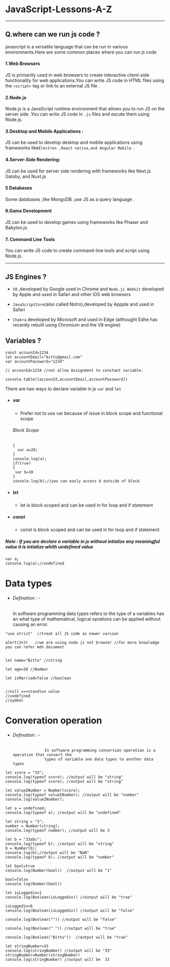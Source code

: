 # JavaScript-Lessons-A-Z

---

## Q.where can we run js code ?

javascript is a versatile language that can be run in various environments.Here are some common places where you can run js code

#### 1.Web Browsers

JS is primarilly used in web browsers to create interactive client-side functionality for web applications.You can write JS code in HTML files using the `<script>` tag or link to an external JS file .

#### 2.Node.js

Node.js is a JavaScript runtime environment that allows you to run JS on the server side .You can write JS code in `.js` files and excute them using Node.js.

#### 3.Desktop and Mobile Applications :

JS can be used to develop desktop and mobile applications using frameworks like`Electron ,React native,and Angular Mobile `.

#### 4.Server-Side Rendering:

JS can be used for server side rendering with frameworks like Next.js Gatsby, and Nuxt.js

#### 5 Databases

Some databases ,like MongoDB ,use JS as a query language .

#### 6.Game Development

JS can be used to develop games using frameworks like Phaser and Babylon.js.

#### 7. Command Line Tools

You can write JS code to create command-line tools and script using Node.js.
-- --

## JS Engines ?

- `V8` ,developed by Google used in Chrome and `Node.js Webkit` developed by Apple and used in Safari and other iOS web browsers

- `JavaScriptCore`(also called Notro),developed by Appple and used in Safari

- `Chakra` developed by Microsoft and used in Edge (althought Edhe has recently rebuilt using Chromium and the V8 engine)

## Variables ?
```
const accounId=1234
let accountEmail="bittu@gmail.com"
var accountPassword="1234"

// accounId=1234 //not allow Assignment to constant variable.

console.table([accounId,accountEmail,accountPassword])

```
There are two ways to declare variable in js `var` and `let`


- ##### var 
  - Prefer not to use var 
   because of issue in block scope and functional scope 

   ###### Block Scope 

   ```
   {
     var a=20;
   }
   console.log(a);
   if(true)
   {
    var b=10
   }
   console.log(b);//you can easly access b outside of block
   ```
- ##### let
  - let is block scoped and can be used in for 
    loop and if statement

- ##### const
    - const is block scoped and can be used in
        for loop and if statement

##### Note : If you are declare a variable in js without intialize any meaningful value it is intialize whith undefined value 

```
var a;
console.log(a);//undefined
```

# Data types 
  - ###### Defination : -
    In software programming data types refers to the type of a variables has an what type of mathematical, logical oprations can be applied without causing an error.

```
"use strict"  //treat all JS code as newer varsion

alert(3+3)   //we are using node js not browser //for more knowladge you can refer mdn document


let name="Bittu" //string 

let age=20 //Number

let isMarried=false //boolean


//null ==>standlon value
//undefined
//symbol
```

# Converation operation
- ###### Defination : -
                    In software programming conversion operation is a operation that convert the 
                    types of variable one data types to another data types

```
let score = "33";
console.log(typeof score); //output will be "string"
console.log(typeof score); //output will be "string"

let valueINumber = Number(score);
console.log(typeof valueINumber); //output will be "number"
console.log(valueINumber);

let a = undefined;
console.log(typeof a); //output will be "undefined"

let string = "3";
number = Number(string);
console.log(typeof number); //output will be 3

let b = "33abc";
console.log(typeof b); //output will be "string"
b = Number(b);
console.log(b);//output will be "NaN"
console.log(typeof b); //output will be "number"

let bool=true
console.log(Number(bool))  //output will be "1"

bool=false
console.log(Number(bool))

let isLoggedin=1
console.log(Boolean(isLoggedin)) //output will be "true"

isLoggedin=0
console.log(Boolean(isLoggedin)) //output will be "false"

console.log(Boolean("")) //output will be "false"

console.log(Boolean(" ")) //output will be "true"

console.log(Boolean("Bittu"))  //output will be "true"

let stringNumber=33
console.log(stringNumber) //output will be "33"
stringNumber=Number(stringNumber)
console.log(stringNumber) //output will be  33
```





